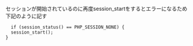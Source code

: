 セッションが開始されているのに再度session_startをするとエラーになるため下記のように記す
```
  if (session_status() == PHP_SESSION_NONE) {
  session_start();
}
```
